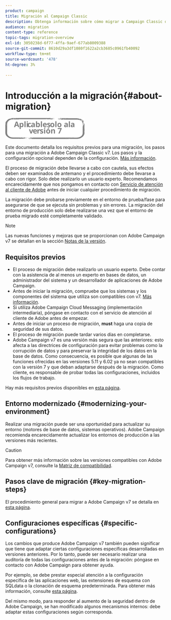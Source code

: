 ```yaml
---
product: campaign
title: Migración al Campaign Classic
description: Obtenga información sobre cómo migrar a Campaign Classic desde una versión de Campaign anterior
audience: migration
content-type: reference
topic-tags: migration-overview
exl-id: 3050238d-6f77-4ffa-9aef-677ab8009388
source-git-commit: 8610d29a3df1080f1622a2cb3685c0961fb40092
workflow-type: tm+mt
source-wordcount: '478'
ht-degree: 3%

---
```


# Introducción a la migración{#about-migration}

![](../../assets/v7-only.svg)

Este documento detalla los requisitos previos para una migración, los pasos para una migración a Adobe Campaign Classic v7. Los pasos y la configuración opcional dependen de la configuración. [Más información](../../migration/using/general-configurations.md).

El proceso de migración debe llevarse a cabo con cautela, sus efectos deben ser examinados de antemano y el procedimiento debe llevarse a cabo con rigor. Solo debe realizarlo un usuario experto. Recomendamos encarecidamente que nos pongamos en contacto con [Servicio de atención al cliente de Adobe](https://helpx.adobe.com/es/enterprise/admin-guide.html/enterprise/using/support-for-experience-cloud.ug.html) antes de iniciar cualquier procedimiento de migración.

La migración debe probarse previamente en el entorno de prueba/fase para asegurarse de que se ejecuta sin problemas y sin errores. La migración del entorno de producción solo debe realizarse una vez que el entorno de prueba migrado esté completamente validado.

>[!NOTE]
>
>Las nuevas funciones y mejoras que se proporcionan con Adobe Campaign v7 se detallan en la sección [Notas de la versión](../../rn/using/latest-release.md).


## Requisitos previos

* El proceso de migración debe realizarlo un usuario experto. Debe contar con la asistencia de al menos un experto en bases de datos, un administrador del sistema y un desarrollador de aplicaciones de Adobe Campaign.
* Antes de iniciar la migración, compruebe que los sistemas y los componentes del sistema que utiliza son compatibles con v7. [Más información](../../rn/using/compatibility-matrix.md).
* Si utiliza Adobe Campaign Cloud Messaging (implementación intermediaria), póngase en contacto con el servicio de atención al cliente de Adobe antes de empezar.
* Antes de iniciar un proceso de migración, **must** haga una copia de seguridad de sus datos.
* El proceso de migración puede tardar varios días en completarse.
* Adobe Campaign v7 es una versión más segura que las anteriores: esto afecta a las directrices de configuración para evitar problemas como la corrupción de datos y para preservar la integridad de los datos en la base de datos. Como consecuencia, es posible que algunas de las funciones ofrecidas en las versiones 5.11 y 6.02 ya no sean compatibles con la versión 7 y que deban adaptarse después de la migración. Como cliente, es responsable de probar todas las configuraciones, incluidos los flujos de trabajo.

Hay más requisitos previos disponibles en [esta página](../../migration/using/before-starting-migration.md).


## Entorno modernizado {#modernizing-your-environment}

Realizar una migración puede ser una oportunidad para actualizar su entorno (motores de base de datos, sistemas operativos). Adobe Campaign recomienda encarecidamente actualizar los entornos de producción a las versiones más recientes.

>[!CAUTION]
>
>Para obtener más información sobre las versiones compatibles con Adobe Campaign v7, consulte la [Matriz de compatibilidad](../../rn/using/compatibility-matrix.md).

## Pasos clave de migración {#key-migration-steps}

El procedimiento general para migrar a Adobe Campaign v7 se detalla en [esta página](../../migration/using/before-starting-migration.md).


## Configuraciones específicas {#specific-configurations}

Los cambios que produce Adobe Campaign v7 también pueden significar que tiene que adaptar ciertas configuraciones específicas desarrolladas en versiones anteriores. Por lo tanto, puede ser necesario realizar una auditoría de todas las configuraciones antes de la migración: póngase en contacto con Adobe Campaign para obtener ayuda.

Por ejemplo, se debe prestar especial atención a la configuración específica de las aplicaciones web, las extensiones de esquema con SQLdata o la clonación de esquema predeterminada. Para obtener más información, consulte [esta página](../../migration/using/configuring-your-platform.md).

Del mismo modo, para responder al aumento de la seguridad dentro de Adobe Campaign, se han modificado algunos mecanismos internos: debe adaptar estas configuraciones según corresponda.

